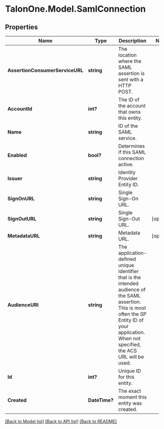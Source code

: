 # TalonOne.Model.SamlConnection
## Properties

Name | Type | Description | Notes
------------ | ------------- | ------------- | -------------
**AssertionConsumerServiceURL** | **string** | The location where the SAML assertion is sent with a HTTP POST. | 
**AccountId** | **int?** | The ID of the account that owns this entity. | 
**Name** | **string** | ID of the SAML service. | 
**Enabled** | **bool?** | Determines if this SAML connection active. | 
**Issuer** | **string** | Identity Provider Entity ID. | 
**SignOnURL** | **string** | Single Sign-On URL. | 
**SignOutURL** | **string** | Single Sign-Out URL. | [optional] 
**MetadataURL** | **string** | Metadata URL. | [optional] 
**AudienceURI** | **string** | The application-defined unique identifier that is the intended audience of the SAML assertion. This is most often the SP Entity ID of your application. When not specified, the ACS URL will be used.  | 
**Id** | **int?** | Unique ID for this entity. | 
**Created** | **DateTime?** | The exact moment this entity was created. | 

[[Back to Model list]](../README.md#documentation-for-models) [[Back to API list]](../README.md#documentation-for-api-endpoints) [[Back to README]](../README.md)

